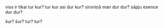 viss ir tikai tur
kur?
tur kur asi dur
kur?
sirsniņā man dur
dur?
sāpju esence dur
dur?

šur?
šur?
tur?
tur?

 
